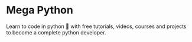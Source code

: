 # Mega Python

Learn to code in python 🐍 with free tutorials, videos, courses and projects to become a complete python developer.
